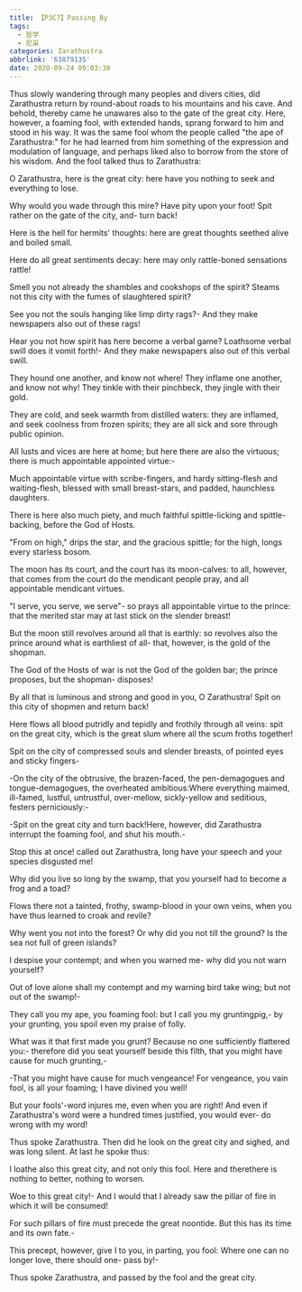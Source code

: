 ```yaml
---
title: 【P3C7】Passing By
tags:
  - 哲学
  - 尼采
categories: Zarathustra
abbrlink: '63879135'
date: 2020-09-24 09:03:38
---
```

Thus slowly wandering through many peoples and divers cities, did Zarathustra return by round-about roads to his mountains and his cave. And behold, thereby came he unawares also to the gate of the great city. Here, however, a foaming fool, with extended hands, sprang forward to him and stood in his way. It was the same fool whom the people called "the ape of Zarathustra:" for he had learned from him something of the expression and modulation of language, and perhaps liked also to borrow from the store of his wisdom. And the fool talked thus to Zarathustra:
<!-- more -->
O Zarathustra, here is the great city: here have you nothing to seek and everything to lose.

Why would you wade through this mire? Have pity upon your foot! Spit rather on the gate of the city, and- turn back!

Here is the hell for hermits' thoughts: here are great thoughts seethed alive and boiled small.

Here do all great sentiments decay: here may only rattle-boned sensations rattle!

Smell you not already the shambles and cookshops of the spirit? Steams not this city with the fumes of slaughtered spirit?

See you not the souls hanging like limp dirty rags?- And they make newspapers also out of these rags!

Hear you not how spirit has here become a verbal game? Loathsome verbal swill does it vomit forth!- And they make newspapers also out of this verbal swill.

They hound one another, and know not where! They inflame one another, and know not why! They tinkle with their pinchbeck, they jingle with their gold.

They are cold, and seek warmth from distilled waters: they are inflamed, and seek coolness from frozen spirits; they are all sick and sore through public opinion.

All lusts and vices are here at home; but here there are also the virtuous; there is much appointable appointed virtue:-

Much appointable virtue with scribe-fingers, and hardy sitting-flesh and waiting-flesh, blessed with small breast-stars, and padded, haunchless daughters.

There is here also much piety, and much faithful spittle-licking and spittle-backing, before the God of Hosts.

"From on high," drips the star, and the gracious spittle; for the high, longs every starless bosom.

The moon has its court, and the court has its moon-calves: to all, however, that comes from the court do the mendicant people pray, and all appointable mendicant virtues.

"I serve, you serve, we serve"- so prays all appointable virtue to the prince: that the merited star may at last stick on the slender breast!

But the moon still revolves around all that is earthly: so revolves also the prince around what is earthliest of all- that, however, is the gold of the shopman.

The God of the Hosts of war is not the God of the golden bar; the prince proposes, but the shopman- disposes!

By all that is luminous and strong and good in you, O Zarathustra! Spit on this city of shopmen and return back!

Here flows all blood putridly and tepidly and frothily through all veins: spit on the great city, which is the great slum where all the scum froths together!

Spit on the city of compressed souls and slender breasts, of pointed eyes and sticky fingers-

-On the city of the obtrusive, the brazen-faced, the pen-demagogues and tongue-demagogues, the overheated ambitious:Where everything maimed, ill-famed, lustful, untrustful, over-mellow, sickly-yellow and seditious, festers perniciously:-

-Spit on the great city and turn back!Here, however, did Zarathustra interrupt the foaming fool, and shut his mouth.-

Stop this at once! called out Zarathustra, long have your speech and your species disgusted me!

Why did you live so long by the swamp, that you yourself had to become a frog and a toad?

Flows there not a tainted, frothy, swamp-blood in your own veins, when you have thus learned to croak and revile?

Why went you not into the forest? Or why did you not till the ground? Is the sea not full of green islands?

I despise your contempt; and when you warned me- why did you not warn yourself?

Out of love alone shall my contempt and my warning bird take wing; but not out of the swamp!-

They call you my ape, you foaming fool: but I call you my gruntingpig,- by your grunting, you spoil even my praise of folly.

What was it that first made you grunt? Because no one sufficiently flattered you:- therefore did you seat yourself beside this filth, that you might have cause for much grunting,-

-That you might have cause for much vengeance! For vengeance, you vain fool, is all your foaming; I have divined you well!

But your fools'-word injures me, even when you are right! And even if Zarathustra's word were a hundred times justified, you would ever- do wrong with my word!

Thus spoke Zarathustra. Then did he look on the great city and sighed, and was long silent. At last he spoke thus:

I loathe also this great city, and not only this fool. Here and therethere is nothing to better, nothing to worsen.

Woe to this great city!- And I would that I already saw the pillar of fire in which it will be consumed!

For such pillars of fire must precede the great noontide. But this has its time and its own fate.-

This precept, however, give I to you, in parting, you fool: Where one can no longer love, there should one- pass by!-

Thus spoke Zarathustra, and passed by the fool and the great city.
